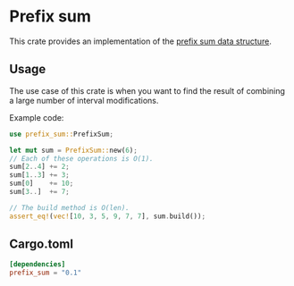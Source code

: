 # Prefix sum

This crate provides an implementation of the [prefix sum data structure][1].

## Usage

The use case of this crate is when you want to find the result of combining a
large number of interval modifications.

Example code:

```rust
use prefix_sum::PrefixSum;

let mut sum = PrefixSum::new(6);
// Each of these operations is O(1).
sum[2..4] += 2;
sum[1..3] += 3;
sum[0]    += 10;
sum[3..]  += 7;

// The build method is O(len).
assert_eq!(vec![10, 3, 5, 9, 7, 7], sum.build());
```

## Cargo.toml

```toml
[dependencies]
prefix_sum = "0.1"
```

  [1]: https://en.wikipedia.org/wiki/Prefix_sum
